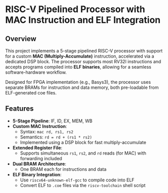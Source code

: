 # RISC-V Pipelined Processor with MAC Instruction and ELF Integration

## Overview

This project implements a 5-stage pipelined RISC-V processor with support for a custom **MAC (Multiply-Accumulate)** instruction, accelerated via a dedicated DSP block. The processor supports most RV32I instructions and accepts programs compiled into **ELF binaries**, allowing for a seamless software-hardware workflow.

Designed for FPGA implementation (e.g., Basys3), the processor uses separate BRAMs for instruction and data memory, both pre-loadable from ELF-generated coe files.

## Features

- **5-Stage Pipeline**: IF, ID, EX, MEM, WB
- **Custom MAC Instruction**:  
  - Syntax: `mac rd, rs1, rs2`  
  - Semantics: `rd = rd + (rs1 * rs2)`
  - Implemented using a DSP block for fast multiply-accumulate
- **Extended Register File**:
  - Supports simultaneous `rs1`, `rs2`, and `rd` reads (for MAC) with forwarding included
- **Dual BRAM Architecture**:
  - One BRAM each for instructions and data
- **ELF Binary Integration**:
  - Use `riscv64-unknown-elf-gcc` to compile code into ELF
  - Convert ELF to `.coe` files via the `riscv-toolchain` shell script